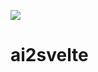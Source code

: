 ![](https://graphics.thomsonreuters.com/style-assets/images/logos/reuters-graphics-logo/svg/graphics-logo-color-dark.svg)

# ai2svelte
